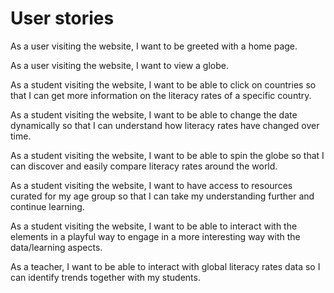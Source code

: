 # User stories

As a user visiting the website, I want to be greeted with a home page.

As a user visiting the website, I want to view a globe.

As a student visiting the website, I want to be able to click on countries so that I can get more information on the literacy rates of a specific country.

As a student visiting the website, I want to be able to change the date dynamically so that I can understand how literacy rates have changed over time. 

As a student visiting the website, I want to be able to spin the globe so that I can discover and easily compare literacy rates around the world. 

As a student visiting the website, I want to have access to resources curated for my age group so that I can take my understanding further and continue learning. 

As a student visiting the website, I want to be able to interact with the elements in a playful way to engage in a more interesting way with the data/learning aspects.

As a teacher, I want to be able to interact with global literacy rates data so I can identify trends together with my students.
